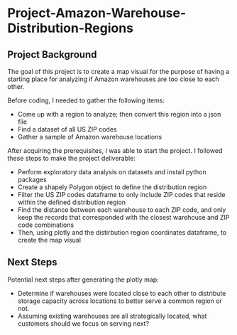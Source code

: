 # Project-Amazon-Warehouse-Distribution-Regions

## Project Background
The goal of this project is to create a map visual for the purpose of having a starting place for analyzing if Amazon warehouses are too close to each other.

Before coding, I needed to gather the following items:
<ul>
  <li>Come up with a region to analyze; then convert this region into a json file</li>
  <li>Find a dataset of all US ZIP codes</li>
  <li>Gather a sample of Amazon warehouse locations</li>
</ul>

After acquiring the prerequisites, I was able to start the project.  I followed these steps to make the project deliverable:
<ul>
  <li>Perform exploratory data analysis on datasets and install python packages</li>
  <li>Create a shapely Polygon object to define the distribution region</li>
  <li>Filter the US ZIP codes dataframe to only include ZIP codes that reside within the defined distribution region</li>
  <li>Find the distance between each warehouse to each ZIP code, and only keep the records that corresponded with the closest warehouse and ZIP code combinations</li>
  <li>Then, using plotly and the distirbution region coordinates dataframe, to create the map visual</li>
</ul>

## Next Steps
Potential next steps after generating the plotly map:
<ul>
  <li>Determine if warehouses were located close to each other to distribute storage capacity across locations to better serve a common region or not.</li>
  <li>Assuming existing warehouses are all strategically located, what customers should we focus on serving next?</li>
</ul>
